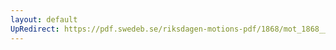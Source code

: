 ```yaml
---
layout: default
UpRedirect: https://pdf.swedeb.se/riksdagen-motions-pdf/1868/mot_1868__fk__00065.pdf
---
```

